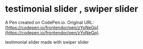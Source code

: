 # testimonial slider , swiper slider 

A Pen created on CodePen.io. Original URL: [https://codepen.io/frontendor/pen/zYoNeGp](https://codepen.io/frontendor/pen/zYoNeGp).

testimonial slider made with swiper slider 
